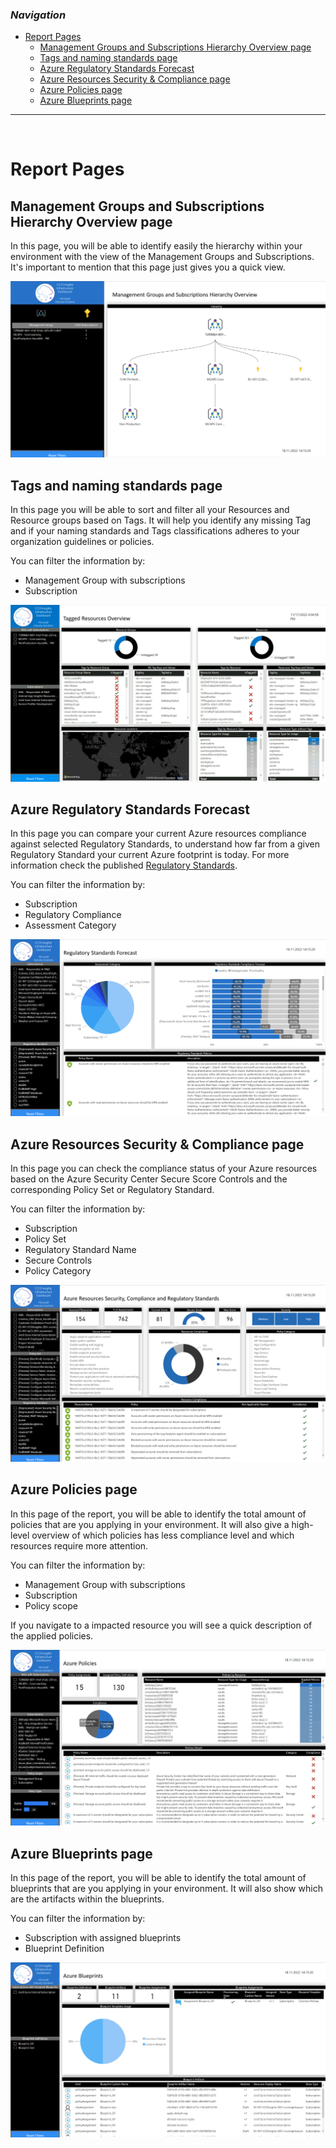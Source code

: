 ### _Navigation_

- [Report Pages](#report-pages)
  - [Management Groups and Subscriptions Hierarchy Overview page](#management-groups-and-subscriptions-hierarchy-overview-page)
  - [Tags and naming standards page](#tags-and-naming-standards-page)
  - [Azure Regulatory Standards Forecast](#azure-regulatory-standards-forecast)
  - [Azure Resources Security & Compliance page](#azure-resources-security--compliance-page)
  - [Azure Policies page](#azure-policies-page)
  - [Azure Blueprints page](#azure-blueprints-page)

---

<br>

# Report Pages

## Management Groups and Subscriptions Hierarchy Overview page

In this page, you will be able to identify easily the hierarchy within your environment with the view of the Management Groups and Subscriptions.
It's important to mention that this page just gives you a quick view.

![overview][Overview]

## Tags and naming standards page

In this page you will be able to sort and filter all your Resources and Resource groups based on Tags. It will help you identify any missing Tag and if your naming standards and Tags classifications adheres to your organization guidelines or policies.

You can filter the information by:

- Management Group with subscriptions
- Subscription

![TagsOverview][TagsOverview]

## Azure Regulatory Standards Forecast

In this page you can compare your current Azure resources compliance against selected Regulatory Standards, to understand how far from a given Regulatory Standard your current Azure footprint is today. For more information check the published [Regulatory Standards][RegulatoryStandards].

You can filter the information by:

- Subscription
- Regulatory Compliance
- Assessment Category

![regulatorycompliance][RegulatoryCompliance]

## Azure Resources Security & Compliance page

In this page you can check the compliance status of your Azure resources based on the Azure Security Center Secure Score Controls and the corresponding Policy Set or Regulatory Standard.

You can filter the information by:

- Subscription
- Policy Set
- Regulatory Standard Name
- Secure Controls
- Policy Category

![regulatory compliance resources][RegulatoryComplianceResources]

## Azure Policies page

In this page of the report, you will be able to identify the total amount of policies that are you applying in your environment. It will also give a high-level overview of which policies has less compliance level and which resources require more attention.

You can filter the information by:

- Management Group with subscriptions
- Subscription
- Policy scope

If you navigate to a impacted resource you will see a quick description of the applied policies.

![policies][policies]

## Azure Blueprints page

In this page of the report, you will be able to identify the total amount of blueprints that are you applying in your environment. It will also show which are the artifacts within the blueprints.

You can filter the information by:

- Subscription with assigned blueprints
- Blueprint Definition

![governanceSubsBlueprints][GovernanceSubsBlueprints]


<!-- Docs -->
[RegulatoryStandards]: <https://learn.microsoft.com/en-us/azure/governance/blueprints/samples/>

<!-- Images -->
[Overview]: <./media/GovernanceOverview.png>
[TagsOverview]: <./media/TagsOverview.png>
[RegulatoryCompliance]: <./media/regulatorycompliance.png>
[RegulatoryComplianceResources]: <./media/regulatorycomplianceresources.png>
[policies]: <./media/governancePolicies.png>
[GovernanceSubsBlueprints]: <./media/governanceSubsBlueprints.png>


<!-- References -->
